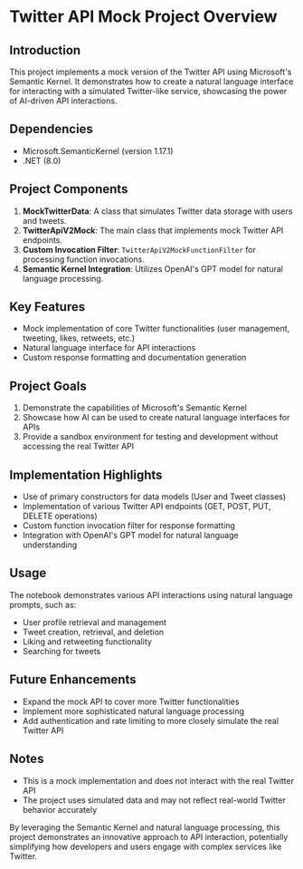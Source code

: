# Twitter API Mock Project Overview

## Introduction
This project implements a mock version of the Twitter API using Microsoft's Semantic Kernel. It demonstrates how to create a natural language interface for interacting with a simulated Twitter-like service, showcasing the power of AI-driven API interactions.

## Dependencies
- Microsoft.SemanticKernel (version 1.17.1)
- .NET (8.0)

## Project Components
1. **MockTwitterData**: A class that simulates Twitter data storage with users and tweets.
2. **TwitterApiV2Mock**: The main class that implements mock Twitter API endpoints.
3. **Custom Invocation Filter**: `TwitterApiV2MockFunctionFilter` for processing function invocations.
4. **Semantic Kernel Integration**: Utilizes OpenAI's GPT model for natural language processing.

## Key Features
- Mock implementation of core Twitter functionalities (user management, tweeting, likes, retweets, etc.)
- Natural language interface for API interactions
- Custom response formatting and documentation generation

## Project Goals
1. Demonstrate the capabilities of Microsoft's Semantic Kernel
2. Showcase how AI can be used to create natural language interfaces for APIs
3. Provide a sandbox environment for testing and development without accessing the real Twitter API

## Implementation Highlights
- Use of primary constructors for data models (User and Tweet classes)
- Implementation of various Twitter API endpoints (GET, POST, PUT, DELETE operations)
- Custom function invocation filter for response formatting
- Integration with OpenAI's GPT model for natural language understanding

## Usage
The notebook demonstrates various API interactions using natural language prompts, such as:
- User profile retrieval and management
- Tweet creation, retrieval, and deletion
- Liking and retweeting functionality
- Searching for tweets

## Future Enhancements
- Expand the mock API to cover more Twitter functionalities
- Implement more sophisticated natural language processing
- Add authentication and rate limiting to more closely simulate the real Twitter API

## Notes
- This is a mock implementation and does not interact with the real Twitter API
- The project uses simulated data and may not reflect real-world Twitter behavior accurately

By leveraging the Semantic Kernel and natural language processing, this project demonstrates an innovative approach to API interaction, potentially simplifying how developers and users engage with complex services like Twitter.